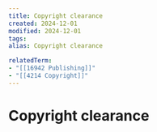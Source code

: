 ```yaml
---
title: Copyright clearance
created: 2024-12-01
modified: 2024-12-01
tags: 
alias: Copyright clearance

relatedTerm:
- "[[16942 Publishing]]"
- "[[4214 Copyright]]"
---
```

# Copyright clearance
